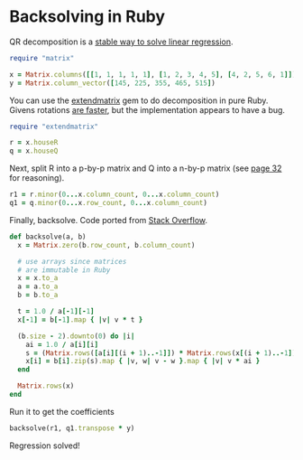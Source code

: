 # Backsolving in Ruby

QR decomposition is a [stable way to solve linear regression](https://statsmaths.github.io/stat612/lectures/lec13/lecture13.pdf).

```ruby
require "matrix"

x = Matrix.columns([[1, 1, 1, 1, 1], [1, 2, 3, 4, 5], [4, 2, 5, 6, 1]])
y = Matrix.column_vector([145, 225, 355, 465, 515])
```

You can use the [extendmatrix](https://github.com/clbustos/extendmatrix) gem to do decomposition in pure Ruby. Givens rotations [are faster](https://en.wikipedia.org/wiki/QR_decomposition#Using_Givens_rotations), but the implementation appears to have a bug.

```ruby
require "extendmatrix"

r = x.houseR
q = x.houseQ
```

Next, split R into a p-by-p matrix and Q into a n-by-p matrix (see [page 32](https://statsmaths.github.io/stat612/lectures/lec13/lecture13.pdf) for reasoning).

```ruby
r1 = r.minor(0...x.column_count, 0...x.column_count)
q1 = q.minor(0...x.row_count, 0...x.column_count)
```

Finally, backsolve. Code ported from [Stack Overflow](https://codereview.stackexchange.com/questions/110039/back-substitution-method-for-solving-linear-system).

```ruby
def backsolve(a, b)
  x = Matrix.zero(b.row_count, b.column_count)

  # use arrays since matrices
  # are immutable in Ruby
  x = x.to_a
  a = a.to_a
  b = b.to_a

  t = 1.0 / a[-1][-1]
  x[-1] = b[-1].map { |v| v * t }

  (b.size - 2).downto(0) do |i|
    ai = 1.0 / a[i][i]
    s = (Matrix.rows([a[i][(i + 1)..-1]]) * Matrix.rows(x[(i + 1)..-1])).to_a[0]
    x[i] = b[i].zip(s).map { |v, w| v - w }.map { |v| v * ai }
  end

  Matrix.rows(x)
end
```

Run it to get the coefficients

```ruby
backsolve(r1, q1.transpose * y)
```

Regression solved!
